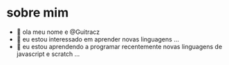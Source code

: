 # sobre mim

- 👋 ola meu nome e @Guitracz
- 👀 eu estou interessado em aprender novas linguagens ...
- 🌱 eu estou aprendendo a programar recentemente novas linguagens de javascript e scratch ...


<!---
Guitracz/Guitracz is a ✨ special ✨ repository because its `README.md` (this file) appears on your GitHub profile.
You can click the Preview link to take a look at your changes.
--->
